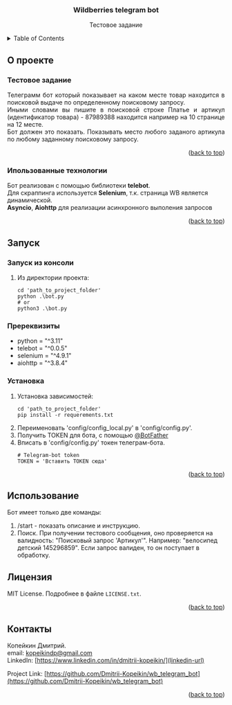 <a name="readme-top"></a>

<br />
<div align="center">
    <h3 align="center">Wildberries telegram bot</h3>

  <p align="center">
    Тестовое задание
  </p>
</div>

<details>
  <summary>Table of Contents</summary>
  <ol>
    <li>
      <a href="#about-the-project">О проекте</a>
      <ul>
        <li><a href="#built-with">Использованные технологии</a></li>
      </ul>
    </li>
    <li>
      <a href="#getting-started">Запуск</a>
      <ul>
        <li><a href="#prerequisites">Пререквизиты</a></li>
        <li><a href="#installation">Установка</a></li>
      </ul>
    </li>
    <li><a href="#usage">Использование</a></li>
    <li><a href="#license">Лицензия</a></li>
    <li><a href="#contact">Контакты</a></li>
  </ol>
</details>

## О проекте

### Тестовое задание

<p align="justify">
Телеграмм бот который показывает на каком месте товар находится в поисковой выдаче по определенному поисковому запросу.<br>
Иными словами вы пишите в поисковой строке Платье и артикул (идентификатор товара) - 87989388 находится например на 10 странице на 12 месте.<br>
Бот должен это показать. Показывать место любого заданого артикула по любому заданному поисковому запросу.
</p>

<p align="right">(<a href="#readme-top">back to top</a>)</p>

### Ипользованные технологии

Бот реализован с помощью библиотеки **telebot**.<br>
Для скраппинга используется **Selenium**, т.к. страница WB является динамической.<br>
**Asyncio**, **Aiohttp** для реализации асинхронного выполения запросов<br>

<p align="right">(<a href="#readme-top">back to top</a>)</p>

## Запуск

### Запуск из консоли

1. Из директории проекта:
   ```
   cd 'path_to_project_folder'
   python .\bot.py
   # or
   python3 .\bot.py
   ```

### Пререквизиты

- python = "^3.11"
- telebot = "^0.0.5"
- selenium = "^4.9.1"
- aiohttp = "^3.8.4"

### Установка

1. Установка зависимостей:
   ```
   cd 'path_to_project_folder'
   pip install -r requerements.txt
   ```
2. Переименовать 'config/config_local.py' в 'config/config.py'.
3. Получить TOKEN для бота, с помощью [@BotFather](https://t.me/botfather)
4. Вписать в 'config/config.py' токен телеграм-бота.
   ```
   # Telegram-bot token
   TOKEN = 'Вставить TOKEN сюда'
   ```

<p align="right">(<a href="#readme-top">back to top</a>)</p>

## Использование

Бот имеет только две команды:

1. /start - показать описание и инструкцию.
2. Поиск. При получении тестового сообщения, оно проверяется на валидность: "Поисковый запрос 'Артикул'". Например: "велосипед детский 145296859". Если запрос валиден, то он поступает в обработку.

## Лицензия

MIT License. Подробнее в файле `LICENSE.txt`.

<p align="right">(<a href="#readme-top">back to top</a>)</p>

## Контакты

Копейкин Дмитрий.<br>
email: kopeikindp@gmail.com<br>
LinkedIn: [https://www.linkedin.com/in/dmitrii-kopeikin/](linkedin-url)

Project Link: [https://github.com/Dmitrii-Kopeikin/wb_telegram_bot](https://github.com/Dmitrii-Kopeikin/wb_telegram_bot)

<p align="right">(<a href="#readme-top">back to top</a>)</p>
